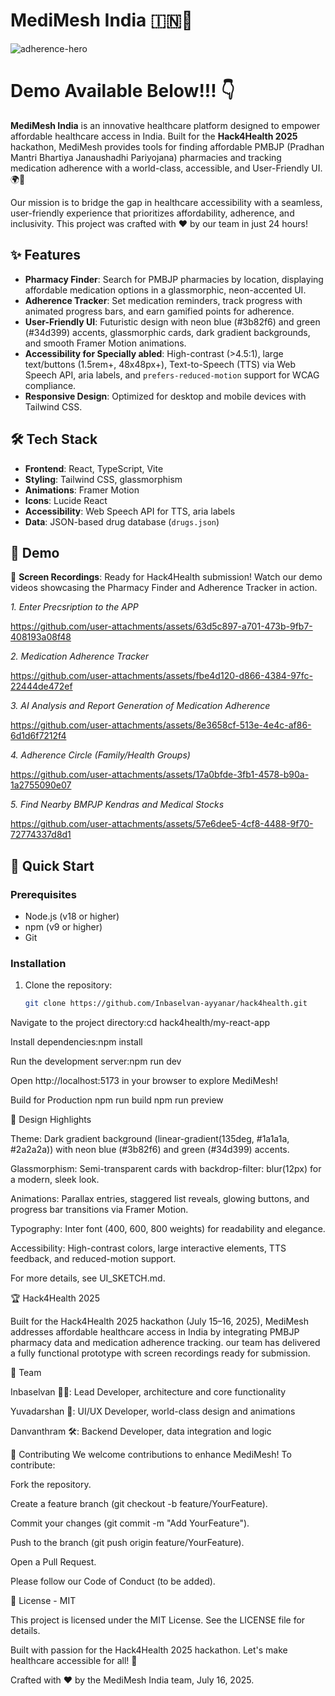 # MediMesh India 🇮🇳🏥

![adherence-hero](https://github.com/user-attachments/assets/419d17c2-5c8a-43d8-9b59-19358c619c83)

# Demo Available Below!!! 👇

**MediMesh India** is an innovative healthcare platform designed to empower affordable healthcare access in India. Built for the **Hack4Health 2025** hackathon, MediMesh provides tools for finding affordable PMBJP (Pradhan Mantri Bhartiya Janaushadhi Pariyojana) pharmacies and tracking medication adherence with a world-class, accessible, and User-Friendly UI. 🌍💊

Our mission is to bridge the gap in healthcare accessibility with a seamless, user-friendly experience that prioritizes affordability, adherence, and inclusivity. This project was crafted with ❤️ by our team in just 24 hours!

## ✨ Features

- **Pharmacy Finder**: Search for PMBJP pharmacies by location, displaying affordable medication options in a glassmorphic, neon-accented UI.
- **Adherence Tracker**: Set medication reminders, track progress with animated progress bars, and earn gamified points for adherence.
- **User-Friendly UI**: Futuristic design with neon blue (#3b82f6) and green (#34d399) accents, glassmorphic cards, dark gradient backgrounds, and smooth Framer Motion animations.
- **Accessibility for Specially abled**: High-contrast (>4.5:1), large text/buttons (1.5rem+, 48x48px+), Text-to-Speech (TTS) via Web Speech API, aria labels, and `prefers-reduced-motion` support for WCAG compliance.
- **Responsive Design**: Optimized for desktop and mobile devices with Tailwind CSS.

## 🛠️ Tech Stack

- **Frontend**: React, TypeScript, Vite
- **Styling**: Tailwind CSS, glassmorphism
- **Animations**: Framer Motion
- **Icons**: Lucide React
- **Accessibility**: Web Speech API for TTS, aria labels
- **Data**: JSON-based drug database (`drugs.json`)

## 📸 Demo

🎥 **Screen Recordings**: Ready for Hack4Health submission! Watch our demo videos showcasing the Pharmacy Finder and Adherence Tracker in action.

*1. Enter Precsription to the APP*

https://github.com/user-attachments/assets/63d5c897-a701-473b-9fb7-408193a08f48

*2. Medication Adherence Tracker*

https://github.com/user-attachments/assets/fbe4d120-d866-4384-97fc-22444de472ef

*3. AI Analysis and Report Generation of Medication Adherence*

https://github.com/user-attachments/assets/8e3658cf-513e-4e4c-af86-6d1d6f7212f4

*4. Adherence Circle (Family/Health Groups)*

https://github.com/user-attachments/assets/17a0bfde-3fb1-4578-b90a-1a2755090e07

*5. Find Nearby BMPJP Kendras and Medical Stocks*

https://github.com/user-attachments/assets/57e6dee5-4cf8-4488-9f70-72774337d8d1

## 🚀 Quick Start

### Prerequisites
- Node.js (v18 or higher)
- npm (v9 or higher)
- Git

### Installation
1. Clone the repository:
   ```bash
   git clone https://github.com/Inbaselvan-ayyanar/hack4health.git


Navigate to the project directory:cd hack4health/my-react-app


Install dependencies:npm install


Run the development server:npm run dev


Open http://localhost:5173 in your browser to explore MediMesh!

Build for Production
npm run build
npm run preview

🎨 Design Highlights

Theme: Dark gradient background (linear-gradient(135deg, #1a1a1a, #2a2a2a)) with neon blue (#3b82f6) and green (#34d399) accents.

Glassmorphism: Semi-transparent cards with backdrop-filter: blur(12px) for a modern, sleek look.

Animations: Parallax entries, staggered list reveals, glowing buttons, and progress bar transitions via Framer Motion.

Typography: Inter font (400, 600, 800 weights) for readability and elegance.

Accessibility: High-contrast colors, large interactive elements, TTS feedback, and reduced-motion support.

For more details, see UI_SKETCH.md.

🏆 Hack4Health 2025

Built for the Hack4Health 2025 hackathon (July 15–16, 2025), MediMesh addresses affordable healthcare access in India by integrating PMBJP pharmacy data and medication adherence tracking. our team has delivered a fully functional prototype with screen recordings ready for submission.

🙌 Team

Inbaselvan 🧑‍💻: Lead Developer, architecture and core functionality

Yuvadarshan 🎨: UI/UX Developer, world-class design and animations

Danvanthram 🛠️: Backend Developer, data integration and logic

🤝 Contributing
We welcome contributions to enhance MediMesh! To contribute:

Fork the repository.

Create a feature branch (git checkout -b feature/YourFeature).

Commit your changes (git commit -m "Add YourFeature").

Push to the branch (git push origin feature/YourFeature).

Open a Pull Request.

Please follow our Code of Conduct (to be added).

📜 License - MIT

This project is licensed under the MIT License. See the LICENSE file for details.

Built with passion for the Hack4Health 2025 hackathon. Let's make healthcare accessible for all! 🌟

Crafted with ❤️ by the MediMesh India team, July 16, 2025.
